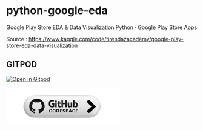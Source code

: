 # python-google-eda
Google Play Store EDA &amp; Data Visualization Python · Google Play Store Apps

Source :
https://www.kaggle.com/code/tirendazacademy/google-play-store-eda-data-visualization


## GITPOD

[![Open in Gitpod](https://gitpod.io/button/open-in-gitpod.svg)](https://gitpod.io/#https://github.com/roniwahyu/python-google-eda)

[![Open in Codespace](https://github.com/roniwahyu/python-google-eda/blob/main/codespace300x100.png)](https://github.com/codespaces/new?skip_quickstart=true&machine=standardLinux32gb&repo=658635740&ref=main&geo=SoutheastAsia)
